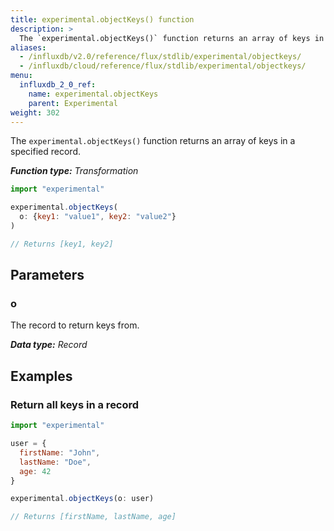 ```yaml
---
title: experimental.objectKeys() function
description: >
  The `experimental.objectKeys()` function returns an array of keys in a specified record.
aliases:
  - /influxdb/v2.0/reference/flux/stdlib/experimental/objectkeys/
  - /influxdb/cloud/reference/flux/stdlib/experimental/objectkeys/
menu:
  influxdb_2_0_ref:
    name: experimental.objectKeys
    parent: Experimental
weight: 302
---
```


The `experimental.objectKeys()` function returns an array of keys in a specified record.

_**Function type:** Transformation_

```js
import "experimental"

experimental.objectKeys(
  o: {key1: "value1", key2: "value2"}
)

// Returns [key1, key2]
```

## Parameters

### o
The record to return keys from.

_**Data type:** Record_

## Examples

### Return all keys in a record
```js
import "experimental"

user = {
  firstName: "John",
  lastName: "Doe",
  age: 42
}

experimental.objectKeys(o: user)

// Returns [firstName, lastName, age]
```
